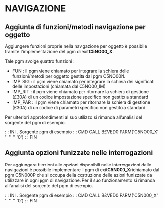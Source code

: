 # NAVIGAZIONE

## Aggiunta di funzioni/metodi navigazione per oggetto
Aggiungere funzioni proprie nella navigazione per oggetto è possibile tramite l'implementazione del pgm di exit**C5NO00_X**.

Tale pgm svolge quattro funzioni : 
 * FUN :  il pgm viene chiamato per integrare la schiera delle funzioni/metodi per oggetto gestita dal pgm C5NO00N.
 * IMP_SIG :  il pgm viene chiamato per integrare la schiera dei significati delle impostazioni (chiamata dal C5NO00_IM)
 * IMP_RIT :  il pgm viene chiamato per ritornare la schiera di gestione (£30A) di un codice impostazione specifico non gestito a standard
 * IMP_PAR :  il pgm viene chiamato per ritornare la schiera di gestione (£30A) di un codice di parametri specifico non gestito a standard

Per ulteriori approfondimenti al suo utilizzo si rimanda all'analisi del sorgente del pgm di esempio.

 :  : INI . Sorgente pgm di esempio
 :  : CMD CALL B£VED0 PARM('C5NO00_X' '' '' '' '0')
 :  : FIN

## Aggiunta opzioni funizzate nelle interrogazioni
Per aggiungere funzioni alle opzioni disponibili nelle interrogazioni delle navigazioni è possibile implementare il pgm di exit**C5N000_X**richiamato dal pgm C5N000P che si occupa della costruzione delle azioni funizzate da utilizzare in ogni pgm di navigazione.
Per il suo funzionamento si rimanda all'analisi del sorgente del pgm di esempio.

 :  : INI . Sorgente pgm di esempio
 :  : CMD CALL B£VED0 PARM('C5N000_X' '' '' '' '0')
 :  : FIN
